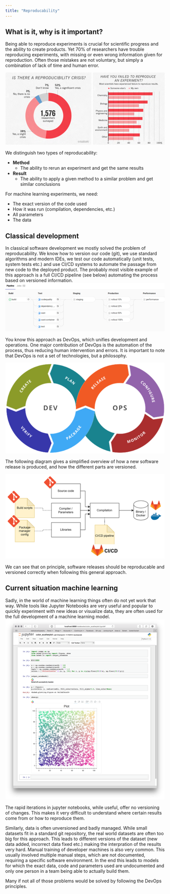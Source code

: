 ```yaml
---
title: "Reproducability"
---
```


## What is it, why is it important?

Being able to reproduce experiments is crucial for scientific progress and the ability to create products.
Yet 70% of researchers have trouble reproducing experiments, with missing or even wrong information given for reproduction.
Often those mistakes are not voluntary, but simply a combination of lack of time and human error.

![img_2.png](img/img_2.png)

We distinguish two types of reproducability:

- **Method**
  - The ability to rerun an experiment and get the same results
- **Result**
  - The ability to apply a given method to a similar problem and get similar conclusions

For machine learning experiments, we need:

- The exact version of the code used
- How it was run (compilation, dependencies, etc.)
- All parameters
- The data

## Classical development
In classical software development we mostly solved the problem of reproducability.
We know how to version our code (git), we use standard algorithms and modern IDEs, we test our code automatically (unit tests, system tests etc.) and use CI/CD systems to automate the passage from new code to the deployed product.
The probably most visible example of this approach is a full CI/CD pipeline (see below) automating the process based on versioned information.
![img.png](img/CICDPipeline.png)

You know this approach as DevOps, which unifies development and operations.
One major contribution of DevOps is the automation of the process, thus reducing human intervention and errors.
It is important to note that DevOps is not a set of technologies, but a philosophy.

![img_2.png](img/DevOps.png)

The following diagram gives a simplified overview of how a new software release is produced, and how the different parts are versioned.

![img_1.png](img/BinaryCreation.png)

We can see that on principle, software releases should be reproducable and versioned correctly when following this general approach.

## Current situation machine learning
Sadly, in the world of machine learning things often do not yet work that way.
While tools like Jupyter Notebooks are very useful and popular to quickly experiment with new ideas or visualize data,
they are often used for the full development of a machine learning model.
![img_3.png](img/img_3.png)

The rapid iterations in jupyter notebooks, while useful, offer no versioning of changes.
This makes it very difficult to understand where certain results come from or how to reproduce them.

Similarly, data is often unversioned and badly managed.
While small datasets fit in a standard git repository, the real world datasets are often too big for this approach.
This leads to different versions of the dataset (new data added, incorrect data fixed etc.) making the interpration of the results very hard.
Manual training of developer machines is also very common.
This usually involved multiple manual steps, which are not documented, requiring a specific software environment.
In the end this leads to models for which the exact data, code and parameters used are undocumented and only one person in a team being able to actually build them.

Many if not all of those problems would be solved by following the DevOps principles.

